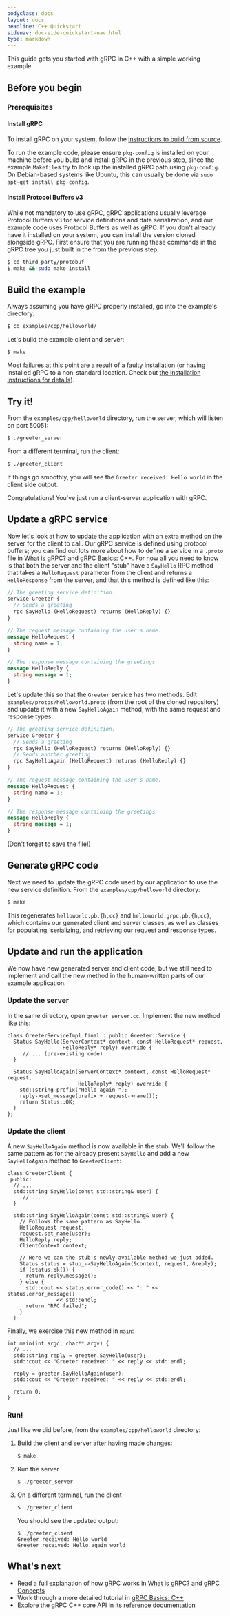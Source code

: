 ```yaml
---
bodyclass: docs
layout: docs
headline: C++ Quickstart
sidenav: doc-side-quickstart-nav.html
type: markdown
---
```

<p class="lead">This guide gets you started with gRPC in C++ with a simple
working example.</p>

<div id="toc"></div>

## Before you begin

### Prerequisites

#### Install gRPC

To install gRPC on your system, follow the [instructions to build from
source](https://github.com/grpc/grpc/blob/master/BUILDING.md).

To run the example code, please ensure `pkg-config` is installed on your
machine before you build and install gRPC in the previous step, since the
example `Makefile`s try to look up the installed gRPC path using `pkg-config`.
On Debian-based systems like Ubuntu, this can usually be done via
`sudo apt-get install pkg-config`.

#### Install Protocol Buffers v3

While not mandatory to use gRPC, gRPC applications usually leverage Protocol
Buffers v3 for service definitions and data serialization, and our example code
uses Protocol Buffers as well as gRPC. If you don't already have it installed on
your system, you can install the version cloned alongside gRPC. First ensure
that you are running these commands in the gRPC tree you just built in the from
the previous step.

```sh
$ cd third_party/protobuf
$ make && sudo make install
```

## Build the example

Always assuming you have gRPC properly installed, go into the example's
directory:

```sh
$ cd examples/cpp/helloworld/
```

Let's build the example client and server:
```sh
$ make
```

Most failures at this point are a result of a faulty installation (or having
installed gRPC to a non-standard location. Check out [the installation
instructions for details](https://github.com/grpc/grpc/blob/master/INSTALL.md)).

## Try it!

From the `examples/cpp/helloworld` directory, run the server, which will listen
on port 50051:
```sh
$ ./greeter_server
```

From a different terminal, run the client:
```sh
$ ./greeter_client
```

If things go smoothly, you will see the `Greeter received: Hello world` in the
client side output.

Congratulations! You've just run a client-server application with gRPC.


## Update a gRPC service

Now let's look at how to update the application with an extra method on the
server for the client to call. Our gRPC service is defined using protocol
buffers; you can find out lots more about how to define a service in a `.proto`
file in [What is gRPC?](/docs/#what-is-grpc) and [gRPC Basics:
C++][]. For now all you need to know is that both the server and the client
"stub" have a `SayHello` RPC method that takes a `HelloRequest` parameter from
the client and returns a `HelloResponse` from the server, and that this method
is defined like this:


```protobuf
// The greeting service definition.
service Greeter {
  // Sends a greeting
  rpc SayHello (HelloRequest) returns (HelloReply) {}
}

// The request message containing the user's name.
message HelloRequest {
  string name = 1;
}

// The response message containing the greetings
message HelloReply {
  string message = 1;
}
```

Let's update this so that the `Greeter` service has two methods. Edit
`examples/protos/helloworld.proto` (from the root of the cloned repository) and
update it with a new `SayHelloAgain` method, with the same request and response
types:


```protobuf
// The greeting service definition.
service Greeter {
  // Sends a greeting
  rpc SayHello (HelloRequest) returns (HelloReply) {}
  // Sends another greeting
  rpc SayHelloAgain (HelloRequest) returns (HelloReply) {}
}

// The request message containing the user's name.
message HelloRequest {
  string name = 1;
}

// The response message containing the greetings
message HelloReply {
  string message = 1;
}
```

(Don't forget to save the file!)

## Generate gRPC code

Next we need to update the gRPC code used by our application to use the new
service definition. From the `examples/cpp/helloworld` directory:

```sh
$ make
```

This regenerates `helloworld.pb.{h,cc}` and `helloworld.grpc.pb.{h,cc}`, which
contains our generated client and server classes, as well as classes for
populating, serializing, and retrieving our request and response types.

## Update and run the application

We now have new generated server and client code, but we still need to implement
and call the new method in the human-written parts of our example application.

### Update the server

In the same directory, open `greeter_server.cc`. Implement the new method like
this:


```
class GreeterServiceImpl final : public Greeter::Service {
  Status SayHello(ServerContext* context, const HelloRequest* request,
                  HelloReply* reply) override {
     // ... (pre-existing code)
  }

  Status SayHelloAgain(ServerContext* context, const HelloRequest* request,
                       HelloReply* reply) override {
    std::string prefix("Hello again ");
    reply->set_message(prefix + request->name());
    return Status::OK;
  }
};

```

### Update the client

A new `SayHelloAgain` method is now available in the stub. We'll follow the same
pattern as for the already present `SayHello` and add a new `SayHelloAgain`
method to `GreeterClient`:

```
class GreeterClient {
 public:
  // ...
  std::string SayHello(const std::string& user) {
     // ...
  }

  std::string SayHelloAgain(const std::string& user) {
    // Follows the same pattern as SayHello.
    HelloRequest request;
    request.set_name(user);
    HelloReply reply;
    ClientContext context;

    // Here we can the stub's newly available method we just added.
    Status status = stub_->SayHelloAgain(&context, request, &reply);
    if (status.ok()) {
      return reply.message();
    } else {
      std::cout << status.error_code() << ": " << status.error_message()
                << std::endl;
      return "RPC failed";
    }
  }

```

Finally, we exercise this new method in `main`:

```
int main(int argc, char** argv) {
  // ...
  std::string reply = greeter.SayHello(user);
  std::cout << "Greeter received: " << reply << std::endl;

  reply = greeter.SayHelloAgain(user);
  std::cout << "Greeter received: " << reply << std::endl;

  return 0;
}

```

### Run!

Just like we did before, from the `examples/cpp/helloworld` directory:

1. Build the client and server after having made changes:
   ```sh
   $ make
   ```

1. Run the server

   ```sh
   $ ./greeter_server
   ```

2. On a different terminal, run the client

   ```sh
   $ ./greeter_client
   ```

   You should see the updated output:
   ```
   $ ./greeter_client
   Greeter received: Hello world
   Greeter received: Hello again world
   ```

## What's next

- Read a full explanation of how gRPC works in [What is gRPC?](../guides/)
  and [gRPC Concepts](../guides/concepts.html)
- Work through a more detailed tutorial in [gRPC Basics: C++][]
- Explore the gRPC C++ core API in its [reference
  documentation](/grpc/cpp/)

[gRPC Basics: C++]:../tutorials/basic/c.html
